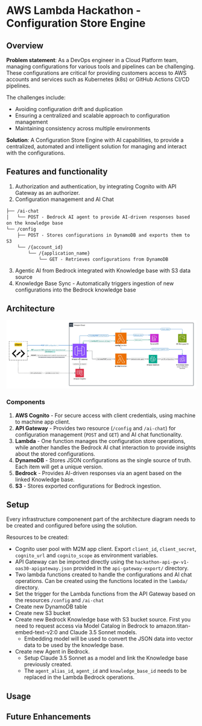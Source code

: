 # AWS Lambda Hackathon - Configuration Store Engine

## Overview

**Problem statement**: As a DevOps engineer in a Cloud Platform team, managing configurations for various tools and pipelines can be challenging. These configurations are critical for providing customers access to AWS accounts and services such as Kubernetes (k8s) or GitHub Actions CI/CD pipelines.

The challenges include:
- Avoiding configuration drift and duplication
- Ensuring a centralized and scalable approach to configuration management
- Maintaining consistency across multiple environments

**Solution**: A Configuration Store Engine with AI capabilities, to provide a centralized, automated and intelligent solution for managing and interact with the configurations.

## Features and functionality

1. Authorization and authentication, by integrating Cognito with API Gateway as an authorizer.
2. Configuration management and AI Chat

```
├── /ai-chat 
│   └── POST - Bedrock AI agent to provide AI-driven responses based on the knowledge base
└── /config
    ├── POST - Stores configurations in DynamoDB and exports them to S3
    └── /{account_id}
        └── /{application_name}
            └── GET - Retrieves configurations from DynamoDB
```

3. Agentic AI from Bedrock integrated with Knowledge base with S3 data source
4. Knowledge Base Sync - Automatically triggers ingestion of new configurations into the Bedrock knowledge base

## Architecture

![Alt text](hackathon-AWS-end2end-flow.jpeg "a title")

### Components

1. **AWS Cognito** - For secure access with client credentials, using machine to machine app client.
2. **API Gateway** - Provides two resource (```/config``` and ```/ai-chat```) for configuration management (```POST``` and ```GET```) and AI chat functionality.
3. **Lambda** - One function manages the configuration store operations, while another handles the Bedrock AI chat interaction to provide insights about the stored configurations.
4. **DynamoDB** - Stores JSON configurations as the single source of truth. Each item will get a unique version.
5. **Bedrock** - Provides AI-driven responses via an agent based on the linked Knowledge base.
6. **S3** - Stores exported configurations for Bedrock ingestion.



## Setup
Every infrastructure componenent part of the architecture diagram needs to be created and configured before using the solution. 

Resources to be created:
- Cognito user pool with M2M app client. Export ```client_id```, ```client_secret```, ```cognito_url``` and ```cognito_scope``` as environment variables.
- API Gateway can be imported directly using the ```hackathon-api-gw-v1-oas30-apigateway.json``` provided in the ```api-gateway-export/``` directory.
- Two lambda functions created to handle the configurations and AI chat operations. Can be created using the functions located in the ```lambda/``` directory.
- Set the trigger for the Lambda functions from the API Gateway based on the resources ```/config``` and ```/ai-chat```
- Create new DynamoDB table
- Create new S3 bucket
- Create new Bedrock Knowledge base with S3 bucket source. First you need to request access via Model Catalog in Bedrock to amazon.titan-embed-text-v2:0 and Claude 3.5 Sonnet models.
    - Embedding model will be used to convert the JSON data into vector data to be used by the knowledge base.
- Create new Agent in Bedrock. 
    - Setup Claude 3.5 Sonnet as a model and link the Knowledge base previously created.
    - The ```agent_alias_id```, ```agent_id``` and ```knowledge_base_id``` needs to be replaced in the Lambda Bedrock operations.

## Usage

## Future Enhancements
